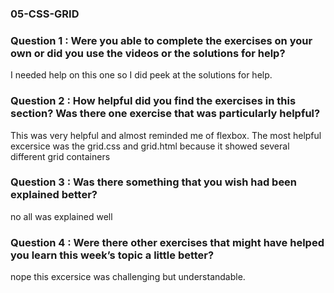 ### 05-CSS-GRID

### Question 1 : Were you able to complete the exercises on your own or did you use the videos or the solutions for help?

I needed help on this one so I did peek at the solutions for help. 

### Question 2 : How helpful did you find the exercises in this section? Was there one exercise that was particularly helpful?

This was very helpful and almost reminded me of flexbox. The most helpful excersice was the grid.css and grid.html because it showed several different grid containers 

### Question 3 : Was there something that you wish had been explained better?

no all was explained well 

### Question 4 : Were there other exercises that might have helped you learn this week’s topic a little better?

nope this excersice was challenging but understandable. 